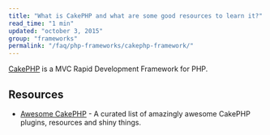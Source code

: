 ```yaml
---
title: "What is CakePHP and what are some good resources to learn it?"
read_time: "1 min"
updated: "october 3, 2015"
group: "frameworks"
permalink: "/faq/php-frameworks/cakephp-framework/"
---
```


[CakePHP](http://cakephp.org/) is a MVC Rapid Development Framework for PHP.

## Resources

* [Awesome CakePHP](https://github.com/friendsofcake/awesome-cakephp) - A curated list of amazingly awesome CakePHP plugins, resources and shiny things.